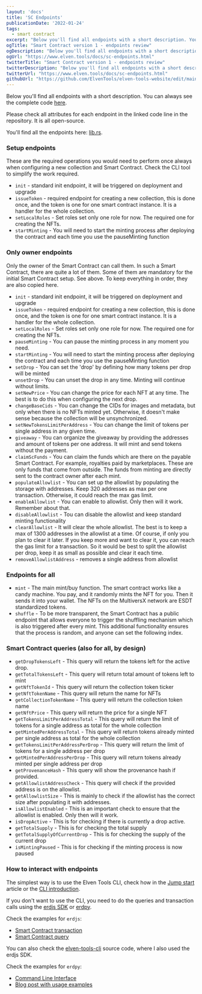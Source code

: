 ```yaml
---
layout: 'docs'
title: 'SC Endpoints'
publicationDate: '2022-01-24'
tags:
  - smart contract
excerpt: "Below you'll find all endpoints with a short description. You can always see the complete code."
ogTitle: "Smart Contract version 1 - endpoints review"
ogDescription: "Below you'll find all endpoints with a short description. You can always see the complete code."
ogUrl: "https://www.elven.tools/docs/sc-endpoints.html"
twitterTitle: "Smart Contract version 1 - endpoints review"
twitterDescription: "Below you'll find all endpoints with a short description. You can always see the complete code."
twitterUrl: "https://www.elven.tools/docs/sc-endpoints.html"
githubUrl: "https://github.com/ElvenTools/elven-tools-website/edit/main/src/docs/sc-endpoints.md"
---
```


Below you'll find all endpoints with a short description. You can always see the complete code [here](https://github.com/ElvenTools/elven-nft-minter-sc).

Please check all attributes for each endpoint in the linked code line in the repository. It is all open-source.

You'll find all the endpoints here: [lib.rs](https://github.com/ElvenTools/elven-nft-minter-sc/blob/main/src/lib.rs).

### Setup endpoints

These are the required operations you would need to perform once always when configuring a new collection and Smart Contract. Check the CLI tool to simplify the work required.

- `init` - standard init endpoint, it will be triggered on deployment and upgrade
- `issueToken` - required endpoint for creating a new collection, this is done once, and the token is one for one smart contract instance. It is a handler for the whole collection.
- `setLocalRoles` - Set roles set only one role for now. The required one for creating the NFTs.
- `startMinting` - You will need to start the minting process after deploying the contract and each time you use the pauseMinting function

### Only owner endpoints

Only the owner of the Smart Contract can call them. In such a Smart Contract, there are quite a lot of them. Some of them are mandatory for the initial Smart Contract setup. See above. To keep everything in order, they are also copied here.

 - `init` - standard init endpoint, it will be triggered on deployment and upgrade
- `issueToken` - required endpoint for creating a new collection, this is done once, and the token is one for one smart contract instance. It is a handler for the whole collection.
- `setLocalRoles` - Set roles set only one role for now. The required one for creating the NFTs. 
- `pauseMinting` - You can pause the minting process in any moment you need. 
- `startMinting` - You will need to start the minting process after deploying the contract and each time you use the pauseMinting function
- `setDrop` - You can set the 'drop' by defining how many tokens per drop will be minted 
- `unsetDrop` - You can unset the drop in any time. Minting will continue without limits.
- `setNewPrice` - You can change the price for each NFT at any time. The best is to do this when configuring the next drop.
- `changeBaseCids` - You can change the CIDs for images and metadata, but only when there is no NFTs minted yet. Otherwise, it doesn't make sense because the collection will be unsynchronized.
- `setNewTokensLimitPerAddress` - You can change the limit of tokens per single address in any given time.
- `giveaway` - You can organize the giveaway by providing the addresses and amount of tokens per one address. It will mint and send tokens without the payment.
- `claimScFunds` - You can claim the funds which are there on the payable Smart Contract. For example, royalties paid by marketplaces. These are only funds that come from outside. The funds from minting are directly sent to the contract owner after each mint.
- `populateAllowlist` - You can set up the allowlist by populating the storage with addresses. Keep 320 addresses as max per one transaction. Otherwise, it could reach the max gas limit.
- `enableAllowlist` - You can enable to allowlist. Only then will it work. Remember about that.
- `disableAllowlist` - Tou can disable the allowlist and keep standard minting functionality
- `clearAllowlist` - It will clear the whole allowlist. The best is to keep a max of 1300 addresses in the allowlist at a time. Of course, if only you plan to clear it later. If you keep more and want to clear it, you can reach the gas limit for a transaction. So it would be best to split the allowlist per drop, keep it as small as possible and clear it each time.
- `removeAllowlistAddress` - removes a single address from allowlist

### Endpoints for all

- `mint` - The main mint/buy function. The smart contract works like a candy machine. You pay, and it randomly mints the NFT for you. Then it sends it into your wallet. The NFTs on the MultiversX network are ESDT standardized tokens.
- `shuffle` - To be more transparent, the Smart Contract has a public endpoint that allows everyone to trigger the shuffling mechanism which is also triggered after every mint. This additional functionality ensures that the process is random, and anyone can set the following index.

### Smart Contract queries (also for all, by design)

- `getDropTokensLeft` - This query will return the tokens left for the active drop.
- `getTotalTokensLeft` - This query will return total amount of tokens left to mint 
- `getNftTokenId` - This query will return the collection token ticker
- `getNftTokenName` - This query will return the name for NFTs
- `getCollectionTokenName` - This query will return the collection token name
- `getNftPrice` - This query will return the price for a single NFT
- `getTokensLimitPerAddressTotal` - This query will return the limit of tokens for a single address as total for the whole collection
- `getMintedPerAddressTotal` - This query will return tokens already minted per single address as total for the whole collection
- `getTokensLimitPerAddressPerDrop` - This query will return the limit of tokens for a single address per drop
- `getMintedPerAddressPerDrop` - This query will return tokens already minted per single address per drop
- `getProvenanceHash` - This query will show the provenance hash if provided.
- `getAllowlistAddressCheck` - This query will check if the provided address is on the allowlist.
- `getAllowlistSize` - This is mainly to check if the allowlist has the correct size after populating it with addresses.
- `isAllowlistEnabled` - This is an important check to ensure that the allowlist is enabled. Only then will it work.
- `isDropActive` - This is for checking if there is currently a drop active.
- `getTotalSupply` - This is for checking the total supply
- `getTotalSupplyOfCurrentDrop` - This is for checking the supply of the current drop
- `isMintingPaused` - This is for checking if the minting process is now paused

### How to interact with endpoints

The simplest way is to use the Elven Tools CLI, check how in the [Jump start](/docs/jump-start.html) article or the [CLI introduction](/docs/cli-introduction.html).

If you don't want to use the CLI, you need to do the queries and transaction calls using the [erdjs SDK](https://github.com/ElrondNetwork/elrond-sdk-erdjs) or [erdpy](https://docs.elrond.com/sdk-and-tools/erdpy/erdpy/).

Check the examples for `erdjs`:

- [Smart Contract transaction](https://github.com/ElrondNetwork/elrond-sdk-erdjs#creating-smart-contract-transactions) 
- [Smart Contract query](https://github.com/ElrondNetwork/elrond-sdk-erdjs#querying-smart-contracts)

You can also check the [elven-tools-cli](https://github.com/ElvenTools/elven-tools-cli) source code, where I also used the erdjs SDK.

Check the examples for `erdpy`:

- [Command Line Interface](https://github.com/ElrondNetwork/elrond-sdk-erdpy/blob/main/erdpy/CLI.md) 
- [Blog post with usage examples](https://www.julian.io/articles/elrond-smart-contracts.html)
